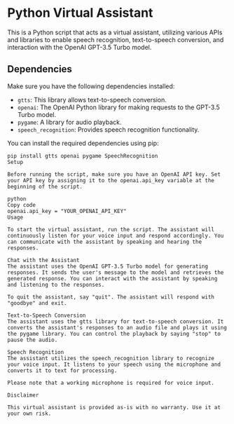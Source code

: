 # Python Virtual Assistant

This is a Python script that acts as a virtual assistant, utilizing various APIs and libraries to enable speech recognition, text-to-speech conversion, and interaction with the OpenAI GPT-3.5 Turbo model.

## Dependencies

Make sure you have the following dependencies installed:

- `gtts`: This library allows text-to-speech conversion.
- `openai`: The OpenAI Python library for making requests to the GPT-3.5 Turbo model.
- `pygame`: A library for audio playback.
- `speech_recognition`: Provides speech recognition functionality.

You can install the required dependencies using pip:

```shell
pip install gtts openai pygame SpeechRecognition
Setup

Before running the script, make sure you have an OpenAI API key. Set your API key by assigning it to the openai.api_key variable at the beginning of the script.

python
Copy code
openai.api_key = "YOUR_OPENAI_API_KEY"
Usage

To start the virtual assistant, run the script. The assistant will continuously listen for your voice input and respond accordingly. You can communicate with the assistant by speaking and hearing the responses.

Chat with the Assistant
The assistant uses the OpenAI GPT-3.5 Turbo model for generating responses. It sends the user's message to the model and retrieves the generated response. You can interact with the assistant by speaking and listening to the responses.

To quit the assistant, say "quit". The assistant will respond with "goodbye" and exit.

Text-to-Speech Conversion
The assistant uses the gtts library for text-to-speech conversion. It converts the assistant's responses to an audio file and plays it using the pygame library. You can control the playback by saying "stop" to pause the audio.

Speech Recognition
The assistant utilizes the speech_recognition library to recognize your voice input. It listens to your speech using the microphone and converts it to text for processing.

Please note that a working microphone is required for voice input.

Disclaimer

This virtual assistant is provided as-is with no warranty. Use it at your own risk.

